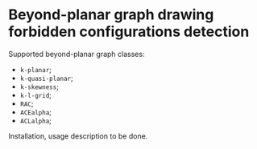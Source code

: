 # Beyond-planar graph drawing forbidden configurations detection

Supported beyond-planar graph classes:
- `k-planar`;
- `k-quasi-planar`;
- `k-skewness`;
- `k-l-grid`;
- `RAC`;
- `ACEalpha`;
- `ACLalpha`;

Installation, usage description to be done.
